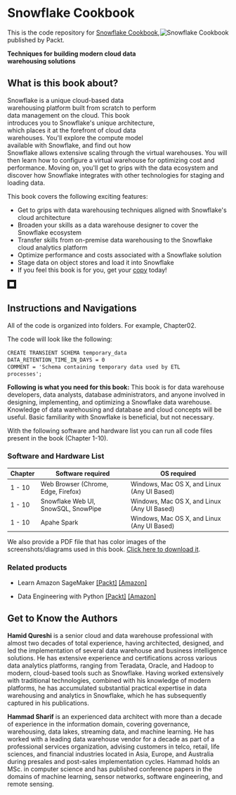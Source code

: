 # 	Snowflake Cookbook

<a href="https://www.packtpub.com/product/snowflake-cookbook/9781800560611"><img src="https://static.packt-cdn.com/products/9781800560611/cover/smaller" alt="	Snowflake Cookbook" height="256px" align="right"></a>

This is the code repository for [Snowflake Cookbook](https://www.packtpub.com/product/snowflake-cookbook/9781800560611), published by Packt.

**Techniques for building modern cloud data warehousing solutions**

## What is this book about?
Snowflake is a unique cloud-based data warehousing platform built from scratch to perform data management on the cloud. This book introduces you to Snowflake's unique architecture, which places it at the forefront of cloud data warehouses.
You'll explore the compute model available with Snowflake, and find out how Snowflake allows extensive scaling through the virtual warehouses. You will then learn how to configure a virtual warehouse for optimizing cost and performance. Moving on, you'll get to grips with the data ecosystem and discover how Snowflake integrates with other technologies for staging and loading data.

This book covers the following exciting features: 
* Get to grips with data warehousing techniques aligned with Snowflake's cloud architecture
* Broaden your skills as a data warehouse designer to cover the Snowflake ecosystem
* Transfer skills from on-premise data warehousing to the Snowflake cloud analytics platform
* Optimize performance and costs associated with a Snowflake solution
* Stage data on object stores and load it into Snowflake
* If you feel this book is for you, get your [copy](https://www.amazon.com/dp/10DigitISBN) today!

<a href="https://www.packtpub.com/?utm_source=github&utm_medium=banner&utm_campaign=GitHubBanner"><img src="https://raw.githubusercontent.com/PacktPublishing/GitHub/master/GitHub.png" 
alt="https://www.packtpub.com/" border="5" /></a>


## Instructions and Navigations
All of the code is organized into folders. For example, Chapter02.

The code will look like the following:
```
CREATE TRANSIENT SCHEMA temporary_data
DATA_RETENTION_TIME_IN_DAYS = 0
COMMENT = 'Schema containing temporary data used by ETL
processes';
```

**Following is what you need for this book:**
This book is for data warehouse developers, data analysts, database administrators, and anyone involved in designing, implementing, and optimizing a Snowflake data warehouse. Knowledge of data warehousing and database and cloud concepts will be useful. Basic familiarity with Snowflake is beneficial, but not necessary.

With the following software and hardware list you can run all code files present in the book (Chapter 1-10).

### Software and Hardware List

| Chapter  | Software required                   | OS required                        |
| -------- | ------------------------------------| -----------------------------------|
| 1 - 10      | Web Browser (Chrome, Edge, Firefox) | Windows, Mac OS X, and Linux (Any UI Based) |
| 1 - 10     | Snowflake Web UI, SnowSQL, SnowPipe | Windows, Mac OS X, and Linux (Any UI Based) |
| 1 - 10       | Apahe Spark            | Windows, Mac OS X, and Linux (Any UI Based) |

We also provide a PDF file that has color images of the screenshots/diagrams used in this book. [Click here to download it](https://static.packt-cdn.com/downloads/9781800560611_ColorImages.pdf ).


### Related products 
* Learn Amazon SageMaker [[Packt]](https://www.packtpub.com/product/learn-amazon-sagemaker/9781800208919) [[Amazon]](https://www.amazon.com/dp/180020891X)

* Data Engineering with Python [[Packt]](https://www.packtpub.com/product/data-engineering-with-python/9781839214189) [[Amazon]](https://www.amazon.com/dp/183921418X)

## Get to Know the Authors
**Hamid Qureshi**
is a senior cloud and data warehouse professional with almost two decades of total experience, having architected, designed, and led the implementation of several data warehouse and business intelligence solutions. He has extensive experience and certifications across various data analytics platforms, ranging from Teradata, Oracle, and Hadoop to modern, cloud-based tools such as Snowflake. Having worked extensively with traditional technologies, combined with his knowledge of modern platforms, he has accumulated substantial practical expertise in data warehousing and analytics in Snowflake, which he has subsequently captured in his publications.

**Hammad Sharif**
is an experienced data architect with more than a decade of experience in the information domain, covering governance, warehousing, data lakes, streaming data, and machine learning.
He has worked with a leading data warehouse vendor for a decade as part of a professional services organization, advising customers in telco, retail, life sciences, and financial industries located in Asia, Europe, and Australia during presales and post-sales implementation cycles.
Hammad holds an MSc. in computer science and has published conference papers in the domains of machine learning, sensor networks, software engineering, and remote sensing.

